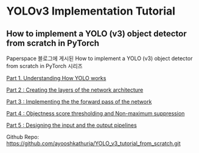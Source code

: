 # YOLOv3 Implementation Tutorial

## How to implement a YOLO (v3) object detector from scratch in PyTorch 

Paperspace 블로그에 게시된 How to implement a YOLO (v3) object detector from scratch in PyTorch 시리즈


[Part 1. Understanding How YOLO works](https://blog.paperspace.com/how-to-implement-a-yolo-object-detector-in-pytorch/)

[Part 2 : Creating the layers of the network architecture](https://blog.paperspace.com/how-to-implement-a-yolo-v3-object-detector-from-scratch-in-pytorch-part-2/)

[Part 3 : Implementing the the forward pass of the network](https://blog.paperspace.com/how-to-implement-a-yolo-v3-object-detector-from-scratch-in-pytorch-part-3/)

[Part 4 : Objectness score thresholding and Non-maximum suppression](https://blog.paperspace.com/how-to-implement-a-yolo-v3-object-detector-from-scratch-in-pytorch-part-4/)

[Part 5 : Designing the input and the output pipelines](https://blog.paperspace.com/how-to-implement-a-yolo-v3-object-detector-from-scratch-in-pytorch-part-5/)


Github Repo: https://github.com/ayooshkathuria/YOLO_v3_tutorial_from_scratch.git